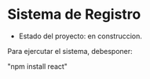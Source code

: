 <h1>Sistema de Registro</h1>

- Estado del proyecto: en construccion.

Para ejercutar el sistema, debesponer:

"npm install react"

